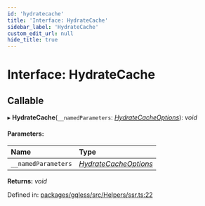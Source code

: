 ```yaml
---
id: 'hydratecache'
title: 'Interface: HydrateCache'
sidebar_label: 'HydrateCache'
custom_edit_url: null
hide_title: true
---
```


# Interface: HydrateCache

## Callable

▸ **HydrateCache**(`__namedParameters`: [_HydrateCacheOptions_](hydratecacheoptions.md)): _void_

#### Parameters:

| Name                | Type                                            |
| :------------------ | :---------------------------------------------- |
| `__namedParameters` | [_HydrateCacheOptions_](hydratecacheoptions.md) |

**Returns:** _void_

Defined in: [packages/gqless/src/Helpers/ssr.ts:22](https://github.com/gqless/gqless/blob/41c894a/packages/gqless/src/Helpers/ssr.ts#L22)
